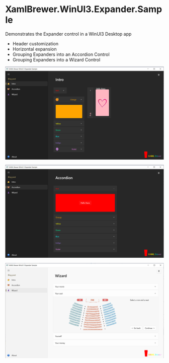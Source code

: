 # XamlBrewer.WinUI3.Expander.Sample
Demonstrates the Expander control in a WinUI3 Desktop app
* Header customization
* Horizontal expansion
* Grouping Expanders into an Accordion Control
* Grouping Expanders into a Wizard Control

![Screenshot](Assets/Intro.png?raw=true)

![Screenshot](Assets/Accordion.png?raw=true)

![Screenshot](Assets/Wizard.png?raw=true)
